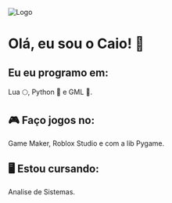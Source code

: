 
![Logo](https://i.ibb.co/3kDtKrQ/Inserir-um-t-tulo.gif)
# Olá, eu sou o Caio! 👋


## Eu eu programo em:
Lua 🌕, Python 🐍 e GML 👾.

## 🎮 Faço jogos no:
 Game Maker, Roblox Studio e com a lib Pygame.

## 🖥️ Estou cursando:
Analise de Sistemas.